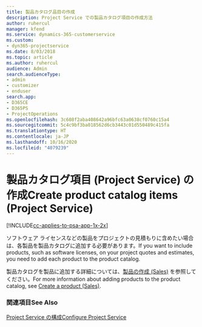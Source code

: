 ```yaml
---
title: 製品カタログ品目の作成
description: Project Service での製品カタログ項目の作成方法
author: ruhercul
manager: kfend
ms.service: dynamics-365-customerservice
ms.custom:
- dyn365-projectservice
ms.date: 8/03/2018
ms.topic: article
ms.author: ruhercul
audience: Admin
search.audienceType:
- admin
- customizer
- enduser
search.app:
- D365CE
- D365PS
- ProjectOperations
ms.openlocfilehash: 3c608f2aba408642a96bfc63a0638cf0760c15a4
ms.sourcegitcommit: 5c4c9bf3ba018562d6cb3443c01d550489c415fa
ms.translationtype: HT
ms.contentlocale: ja-JP
ms.lasthandoff: 10/16/2020
ms.locfileid: "4079239"
---
```

# <a name="create-product-catalog-items-project-service"></a><span data-ttu-id="1d69d-103">製品カタログ項目 (Project Service) の作成</span><span class="sxs-lookup"><span data-stu-id="1d69d-103">Create product catalog items (Project Service)</span></span>

[!INCLUDE[cc-applies-to-psa-app-1x-2x](../includes/cc-applies-to-psa-app-1x-2x.md)]

<span data-ttu-id="1d69d-104">ソフトウェア ライセンスなどの製品をプロジェクトの見積もりに含めたい場合は、各製品を製品カタログに追加する必要があります。</span><span class="sxs-lookup"><span data-stu-id="1d69d-104">If you want to include products, such as software licenses, on your project quotes and estimates, you need to add each product to the product catalog.</span></span>  
  
 <span data-ttu-id="1d69d-105">製品カタログを製品に追加する詳細については、[製品の作成 (Sales)](https://docs.microsoft.com/dynamics365/sales-enterprise/create-product-sales) を参照してください。</span><span class="sxs-lookup"><span data-stu-id="1d69d-105">For more information about adding products to the product catalog, see [Create a product (Sales)](https://docs.microsoft.com/dynamics365/sales-enterprise/create-product-sales).</span></span>  
  
### <a name="see-also"></a><span data-ttu-id="1d69d-106">関連項目</span><span class="sxs-lookup"><span data-stu-id="1d69d-106">See Also</span></span>  
 [<span data-ttu-id="1d69d-107">Project Service の構成</span><span class="sxs-lookup"><span data-stu-id="1d69d-107">Configure Project Service</span></span>](../psa/configure.md)

